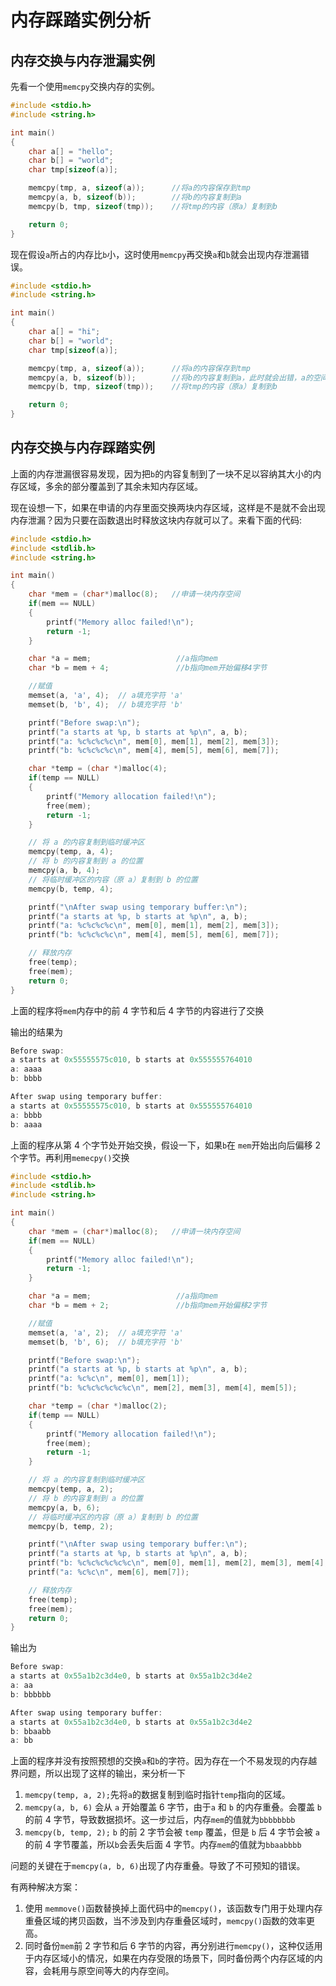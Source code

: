 # 内存踩踏实例分析

## 内存交换与内存泄漏实例

先看一个使用`memcpy`交换内存的实例。

```c
#include <stdio.h>
#include <string.h>

int main()
{
    char a[] = "hello";
    char b[] = "world";
    char tmp[sizeof(a)];

    memcpy(tmp, a, sizeof(a));      //将a的内容保存到tmp
    memcpy(a, b, sizeof(b));        //将b的内容复制到a
    memcpy(b, tmp, sizeof(tmp));    //将tmp的内容（原a）复制到b

    return 0;
}
```

现在假设`a`所占的内存比`b`小，这时使用`memcpy`再交换`a`和`b`就会出现内存泄漏错误。

```c
#include <stdio.h>
#include <string.h>

int main()
{
    char a[] = "hi";
    char b[] = "world";
    char tmp[sizeof(a)];

    memcpy(tmp, a, sizeof(a));      //将a的内容保存到tmp
    memcpy(a, b, sizeof(b));        //将b的内容复制到a，此时就会出错，a的空间不足以容纳下b的内容，访问到非法内存，出现内存泄漏错误。
    memcpy(b, tmp, sizeof(tmp));    //将tmp的内容（原a）复制到b

    return 0;
}

```

## 内存交换与内存踩踏实例

上面的内存泄漏很容易发现，因为把`b`的内容复制到了一块不足以容纳其大小的内存区域，多余的部分覆盖到了其余未知内存区域。

现在设想一下，如果在申请的内存里面交换两块内存区域，这样是不是就不会出现内存泄漏？因为只要在函数退出时释放这块内存就可以了。来看下面的代码:

```c
#include <stdio.h>
#include <stdlib.h>
#include <string.h>

int main()
{
    char *mem = (char*)malloc(8);   //申请一块内存空间
    if(mem == NULL)
    {
        printf("Memory alloc failed!\n");
        return -1;
    }

    char *a = mem;                   //a指向mem
    char *b = mem + 4;               //b指向mem开始偏移4字节

    //赋值
    memset(a, 'a', 4);  // a填充字符 'a'
    memset(b, 'b', 4);  // b填充字符 'b'

    printf("Before swap:\n");
    printf("a starts at %p, b starts at %p\n", a, b);
    printf("a: %c%c%c%c\n", mem[0], mem[1], mem[2], mem[3]);
    printf("b: %c%c%c%c\n", mem[4], mem[5], mem[6], mem[7]);

    char *temp = (char *)malloc(4);
    if(temp == NULL)
    {
        printf("Memory allocation failed!\n");
        free(mem);
        return -1;
    }

    // 将 a 的内容复制到临时缓冲区
    memcpy(temp, a, 4);
    // 将 b 的内容复制到 a 的位置
    memcpy(a, b, 4);
    // 将临时缓冲区的内容（原 a）复制到 b 的位置
    memcpy(b, temp, 4);

    printf("\nAfter swap using temporary buffer:\n");
    printf("a starts at %p, b starts at %p\n", a, b);
    printf("a: %c%c%c%c\n", mem[0], mem[1], mem[2], mem[3]);
    printf("b: %c%c%c%c\n", mem[4], mem[5], mem[6], mem[7]);

    // 释放内存
    free(temp);
    free(mem);
    return 0;
}
```

上面的程序将`mem`内存中的前 4 字节和后 4 字节的内容进行了交换

输出的结果为
```c
Before swap:
a starts at 0x55555575c010, b starts at 0x555555764010
a: aaaa
b: bbbb

After swap using temporary buffer:
a starts at 0x55555575c010, b starts at 0x555555764010
a: bbbb
b: aaaa
```

上面的程序从第 4 个字节处开始交换，假设一下，如果`b`在 `mem`开始出向后偏移 2 个字节。再利用`memecpy()`交换

```c
#include <stdio.h>
#include <stdlib.h>
#include <string.h>

int main()
{
    char *mem = (char*)malloc(8);   //申请一块内存空间
    if(mem == NULL)
    {
        printf("Memory alloc failed!\n");
        return -1;
    }

    char *a = mem;                   //a指向mem
    char *b = mem + 2;               //b指向mem开始偏移2字节

    //赋值
    memset(a, 'a', 2);  // a填充字符 'a'
    memset(b, 'b', 6);  // b填充字符 'b'

    printf("Before swap:\n");
    printf("a starts at %p, b starts at %p\n", a, b);
    printf("a: %c%c\n", mem[0], mem[1]);
    printf("b: %c%c%c%c%c%c\n", mem[2], mem[3], mem[4], mem[5]);

    char *temp = (char *)malloc(2);
    if(temp == NULL)
    {
        printf("Memory allocation failed!\n");
        free(mem);
        return -1;
    }

    // 将 a 的内容复制到临时缓冲区
    memcpy(temp, a, 2);
    // 将 b 的内容复制到 a 的位置
    memcpy(a, b, 6);
    // 将临时缓冲区的内容（原 a）复制到 b 的位置
    memcpy(b, temp, 2);

    printf("\nAfter swap using temporary buffer:\n");
    printf("a starts at %p, b starts at %p\n", a, b);
    printf("b: %c%c%c%c%c%c\n", mem[0], mem[1], mem[2], mem[3], mem[4], mem[5]);
    printf("a: %c%c\n", mem[6], mem[7]);

    // 释放内存
    free(temp);
    free(mem);
    return 0;
}
```

输出为

```c
Before swap:
a starts at 0x55a1b2c3d4e0, b starts at 0x55a1b2c3d4e2
a: aa
b: bbbbbb

After swap using temporary buffer:
a starts at 0x55a1b2c3d4e0, b starts at 0x55a1b2c3d4e2
b: bbaabb  
a: bb          
```

上面的程序并没有按照预想的交换`a`和`b`的字符。因为存在一个不易发现的内存越界问题，所以出现了这样的输出，来分析一下

1. `memcpy(temp, a, 2);`先将`a`的数据复制到临时指针`temp`指向的区域。
2. `memcpy(a, b, 6)` 会从 `a` 开始覆盖 6 字节，由于`a` 和 `b` 的内存重叠。会覆盖 `b` 的前 4 字节，导致数据损坏。这一步过后，内存`mem`的值就为`bbbbbbbb`
3. `memcpy(b, temp, 2);` `b` 的前 2 字节会被 `temp` 覆盖，但是 `b` 后 4 字节会被 `a`的前 4 字节覆盖，所以`b`会丢失后面 4 字节。内存`mem`的值就为`bbaabbbb`

问题的关键在于`memcpy(a, b, 6)`出现了内存重叠。导致了不可预知的错误。

有两种解决方案：

1. 使用 `memmove()`函数替换掉上面代码中的`memcpy()`，该函数专门用于处理内存重叠区域的拷贝函数，当不涉及到内存重叠区域时，`memcpy()`函数的效率更高。
2. 同时备份`mem`前 2 字节和后 6 字节的内容，再分别进行`memcpy()`，这种仅适用于内存区域小的情况，如果在内存受限的场景下，同时备份两个内存区域的内容，会耗用与原空间等大的内存空间。

